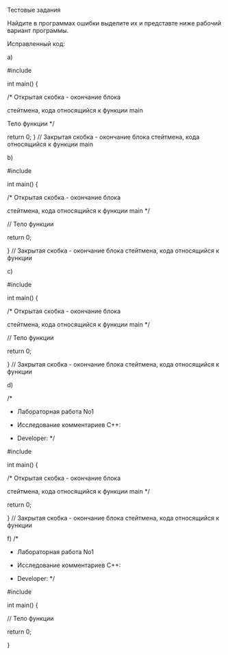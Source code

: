 Тестовые задания

Найдите в программах ошибки выделите их и представте ниже рабочий вариант программы.

Исправленный код:

a)

#include <iostream>

int main() {

  /* Открытая скобка - окончание блока
 
  стейтмена, кода относящийся к функции main 
 
  Тело функции
  */
  
  return 0;
} // Закрытая скобка - окончание блока стейтмена, кода относящийся к функции main 

b)

#include <iostream>

int main() {
 
  /* Открытая скобка - окончание блока
  
  стейтмена, кода относящийся к функции main */
  
  // Тело функции
  
  return 0;
  
} // Закрытая скобка - окончание блока стейтмена, кода относящийся к функции

c)

#include <iostream>

int main() {

  /* Открытая скобка - окончание блока
  
   стейтмена, кода относящийся к функции main */
   
  // Тело функции
  
  return 0;
  
} //  Закрытая скобка - окончание блока стейтмена, кода относящийся к функции 

d)

/*

* Лабораторная работа No1

* Исследование комментариев С++:

* Developer:
*/

#include <iostream>

int main() { 
  
  /* Открытая скобка - окончание блока
  
  стейтмена, кода относящийся к функции main */
  
  return 0;
  
} // Закрытая скобка - окончание блока стейтмена, кода относящийся к функции


f)
/*

* Лабораторная работа No1
  
* Исследование комментариев С++:

* Developer:
*/


#include <iostream>

int main() {

 // Тело функции
 
 return 0;
 
} 

